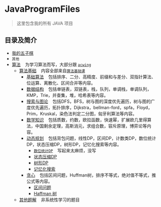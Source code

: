 # JavaProgramFiles

> 这里包含我的所有 JAVA 项目

## 目录及简介

- [我的五子棋](src/BackgammonProgram)
- `其他`
- [算法](src/Algorithm) &#x2002; 为学习算法而写，大部分跟 [`acwing`](https://www.acwing.com/)
    - [算法基础](src/Algorithm/AlgorithmBasicCourse) &#x2002;
      内容全部来自[`算法基础课`](https://www.acwing.com/activity/content/11/)
        - [基础算法](src/Algorithm/AlgorithmBasicCourse/BasicAlgorithms) &#x2002;
          包括排序、二分、高精度、前缀和与差分、双指针算法、位运算、离散化、区间合并等内容。
        - [数据结构](src/Algorithm/AlgorithmBasicCourse/DataStructure) &#x2002;
          包括单链表，双链表，栈，队列，单调栈，单调队列，KMP，Trie，并查集，堆，哈希表等内容。
        - [搜索与图论](src/Algorithm/AlgorithmBasicCourse/SearchAndGraphTheory) &#x2002;
          包括DFS，BFS，树与图的深度优先遍历，树与图的广度优先遍历，拓扑排序，Dijkstra，bellman-ford，spfa，Floyd，Prim，Kruskal，染色法判定二分图，匈牙利算法等内容。
        - [数学知识](src/Algorithm/AlgorithmBasicCourse/MathematicalKnowledge) &#x2002;
          包括质数，约数，欧拉函数，快速幂，扩展欧几里得算法，中国剩余定理，高斯消元，求组合数，容斥原理，博弈论等内容。
        - [动态规划](src/Algorithm/AlgorithmBasicCourse/DynamicProgramming) &#x2002;
          包括背包问题，线性DP，区间DP，计数类DP，数位统计DP，状态压缩DP，树形DP，记忆化搜索等内容。
            - [`数位统计DP`](https://www.acwing.com/activity/content/problem/content/1009/) &#x2002; 写起来太麻烦，没写
            - [状态压缩DP](src/Algorithm/AlgorithmBasicCourse/DynamicProgramming/StateCompressedDP.java)
            - [树形DP](src/Algorithm/AlgorithmBasicCourse/DynamicProgramming/TreeDP.java)
            - [记忆化搜索](src/Algorithm/AlgorithmBasicCourse/DynamicProgramming/MemorySearch.java)
        - [贪心](src/Algorithm/AlgorithmBasicCourse/Greed) &#x2002; 包括区间问题，Huffman树，排序不等式，绝对值不等式，推公式等内容。
            - [区间问题](src/Algorithm/AlgorithmBasicCourse/Greed/IntervalProblem.java)
            - [Haffman 树](src/Algorithm/AlgorithmBasicCourse/Greed/HuffmanTree.java)
    - [其他题解](src/Algorithm/OtherProblemSolving) &#x2002; 非系统性学习的题目
